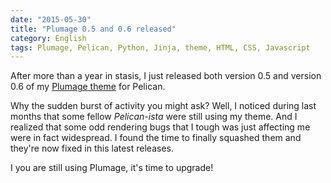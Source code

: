 ```yaml
---
date: "2015-05-30"
title: "Plumage 0.5 and 0.6 released"
category: English
tags: Plumage, Pelican, Python, Jinja, theme, HTML, CSS, Javascript
---
```


After more than a year in stasis, I just released both version 0.5 and version
0.6  of my [Plumage theme](https://github.com/kdeldycke/plumage) for Pelican.

Why the sudden burst of activity you might ask? Well, I noticed during last
months that some fellow *Pelican-ista* were still using my theme. And I
realized that some odd rendering bugs that I tough was just affecting me were
in fact widespread. I found the time to finally squashed them and they're now
fixed in this latest releases.

I you are still using Plumage, it's time to upgrade!
